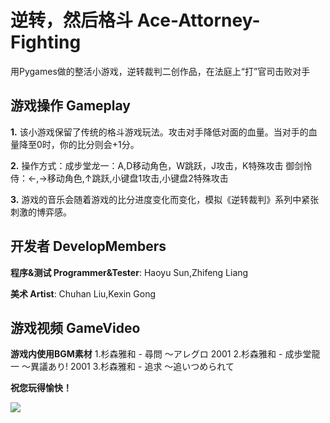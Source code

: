 # 逆转，然后格斗 Ace-Attorney-Fighting
用Pygames做的整活小游戏，逆转裁判二创作品，在法庭上“打”官司击败对手
## 游戏操作 Gameplay
**1.** 该小游戏保留了传统的格斗游戏玩法。攻击对手降低对面的血量。当对手的血量降至0时，你的比分则会+1分。

**2.** 操作方式：成步堂龙一：A,D移动角色，W跳跃，J攻击，K特殊攻击
御剑怜侍：←,→移动角色,↑跳跃,小键盘1攻击,小键盘2特殊攻击

**3.** 游戏的音乐会随着游戏的比分进度变化而变化，模拟《逆转裁判》系列中紧张刺激的博弈感。
## 开发者 DevelopMembers
**程序&测试 Programmer&Tester**: Haoyu Sun,Zhifeng Liang

**美术 Artist**: Chuhan Liu,Kexin Gong
## 游戏视频 GameVideo
**游戏内使用BGM素材** 1.杉森雅和 - 尋問 ～アレグロ 2001 2.杉森雅和 - 成歩堂龍一 ～異議あり! 2001 3.杉森雅和 - 追求 ～追いつめられて

**祝您玩得愉快！**



![](https://github.com/kakisama0218/Ace-Attorney-Fighting/blob/main/GameVideo/gameplay.gif)
